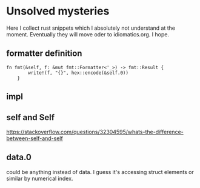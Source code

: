 # Unsolved mysteries
Here I collect rust snippets which I absolutely not understand at the moment.
Eventually they will move oder to idiomatics.org. I hope.

## formatter definition

```
fn fmt(&self, f: &mut fmt::Formatter<'_>) -> fmt::Result {
        write!(f, "{}", hex::encode(&self.0))
    }
```

## impl
## self and Self
https://stackoverflow.com/questions/32304595/whats-the-difference-between-self-and-self

## data.0
could be anything instead of data. I guess it's accessing struct elements or similar by numerical index.
